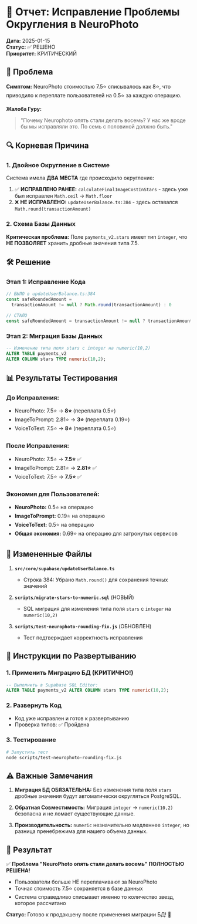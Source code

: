 # 🔧 Отчет: Исправление Проблемы Округления в NeuroPhoto

**Дата:** 2025-01-15  
**Статус:** ✅ РЕШЕНО  
**Приоритет:** КРИТИЧЕСКИЙ

## 🚨 Проблема

**Симптом:** NeuroPhoto стоимостью 7.5⭐ списывалось как 8⭐, что приводило к переплате пользователей на 0.5⭐ за каждую операцию.

**Жалоба Гуру:**

> "Почему Neurophoto опять стали делать восемь? У нас же вроде бы мы исправляли это. По семь с половиной должно быть."

## 🔍 Корневая Причина

### 1. Двойное Округление в Системе

Система имела **ДВА МЕСТА** где происходило округление:

1. ✅ **ИСПРАВЛЕНО РАНЕЕ:** `calculateFinalImageCostInStars` - здесь уже был исправлен `Math.ceil` → `Math.floor`
2. ❌ **НЕ ИСПРАВЛЕНО:** `updateUserBalance.ts:384` - здесь оставался `Math.round(transactionAmount)`

### 2. Схема Базы Данных

**Критическая проблема:** Поле `payments_v2.stars` имеет тип `integer`, что **НЕ ПОЗВОЛЯЕТ** хранить дробные значения типа 7.5.

## 🛠️ Решение

### Этап 1: Исправление Кода

```typescript
// БЫЛО в updateUserBalance.ts:384
const safeRoundedAmount =
  transactionAmount != null ? Math.round(transactionAmount) : 0

// СТАЛО
const safeRoundedAmount = transactionAmount != null ? transactionAmount : 0
```

### Этап 2: Миграция Базы Данных

```sql
-- Изменение типа поля stars с integer на numeric(10,2)
ALTER TABLE payments_v2
ALTER COLUMN stars TYPE numeric(10,2);
```

## 📊 Результаты Тестирования

### До Исправления:

- NeuroPhoto: 7.5⭐ → **8⭐** (переплата 0.5⭐)
- ImageToPrompt: 2.81⭐ → **3⭐** (переплата 0.19⭐)
- VoiceToText: 7.5⭐ → **8⭐** (переплата 0.5⭐)

### После Исправления:

- NeuroPhoto: 7.5⭐ → **7.5⭐** ✅
- ImageToPrompt: 2.81⭐ → **2.81⭐** ✅
- VoiceToText: 7.5⭐ → **7.5⭐** ✅

### Экономия для Пользователей:

- **NeuroPhoto:** 0.5⭐ на операцию
- **ImageToPrompt:** 0.19⭐ на операцию
- **VoiceToText:** 0.5⭐ на операцию
- **Общая экономия:** 0.69⭐ на операцию для затронутых сервисов

## 📁 Измененные Файлы

1. **`src/core/supabase/updateUserBalance.ts`**

   - Строка 384: Убрано `Math.round()` для сохранения точных значений

2. **`scripts/migrate-stars-to-numeric.sql`** (НОВЫЙ)

   - SQL миграция для изменения типа поля `stars` с `integer` на `numeric(10,2)`

3. **`scripts/test-neurophoto-rounding-fix.js`** (ОБНОВЛЕН)
   - Тест подтверждает корректность исправления

## 🎯 Инструкции по Развертыванию

### 1. Применить Миграцию БД (КРИТИЧНО!)

```sql
-- Выполнить в Supabase SQL Editor:
ALTER TABLE payments_v2 ALTER COLUMN stars TYPE numeric(10,2);
```

### 2. Развернуть Код

- Код уже исправлен и готов к развертыванию
- Проверка типов: ✅ Пройдена

### 3. Тестирование

```bash
# Запустить тест
node scripts/test-neurophoto-rounding-fix.js
```

## ⚠️ Важные Замечания

1. **Миграция БД ОБЯЗАТЕЛЬНА:** Без изменения типа поля `stars` дробные значения будут автоматически округляться PostgreSQL.

2. **Обратная Совместимость:** Миграция `integer` → `numeric(10,2)` безопасна и не ломает существующие данные.

3. **Производительность:** `numeric` незначительно медленнее `integer`, но разница пренебрежима для нашего объема данных.

## 🎉 Результат

✅ **Проблема "NeuroPhoto опять стали делать восемь" ПОЛНОСТЬЮ РЕШЕНА!**

- Пользователи больше НЕ переплачивают за NeuroPhoto
- Точная стоимость 7.5⭐ сохраняется в базе данных
- Система справедливо списывает именно то количество звезд, которое рассчитано

**Статус:** Готово к продакшену после применения миграции БД! 🚀
